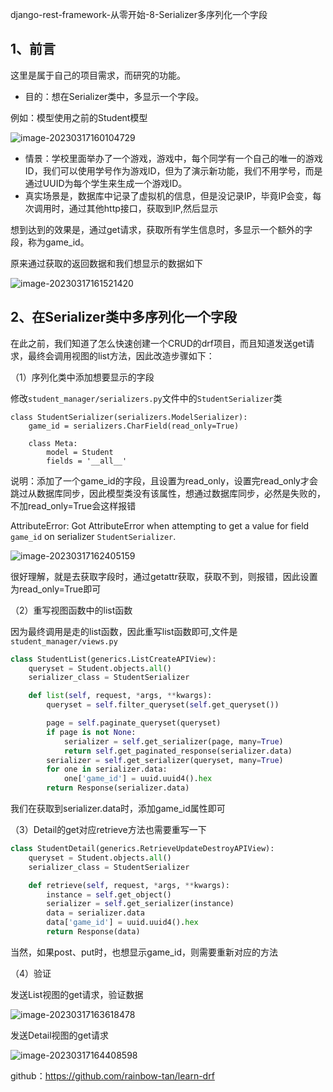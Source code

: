 django-rest-framework-从零开始-8-Serializer多序列化一个字段

## 1、前言

这里是属于自己的项目需求，而研究的功能。

- 目的：想在Serializer类中，多显示一个字段。

例如：模型使用之前的Student模型

![image-20230317160104729](https://img2023.cnblogs.com/blog/1768648/202303/1768648-20230321185014592-582964659.png)

- 情景：学校里面举办了一个游戏，游戏中，每个同学有一个自己的唯一的游戏ID，我们可以使用学号作为游戏ID，但为了演示新功能，我们不用学号，而是通过UUID为每个学生来生成一个游戏ID。
- 真实场景是，数据库中记录了虚拟机的信息，但是没记录IP，毕竟IP会变，每次调用时，通过其他http接口，获取到IP,然后显示

想到达到的效果是，通过get请求，获取所有学生信息时，多显示一个额外的字段，称为game_id。

原来通过获取的返回数据和我们想显示的数据如下

![image-20230317161521420](https://img2023.cnblogs.com/blog/1768648/202303/1768648-20230321185015069-250769796.png)

## 2、在Serializer类中多序列化一个字段

在此之前，我们知道了怎么快速创建一个CRUD的drf项目，而且知道发送get请求，最终会调用视图的list方法，因此改造步骤如下：

（1）序列化类中添加想要显示的字段

修改`student_manager/serializers.py`文件中的`StudentSerializer`类

```
class StudentSerializer(serializers.ModelSerializer):
    game_id = serializers.CharField(read_only=True)

    class Meta:
        model = Student
        fields = '__all__'
```

说明：添加了一个game_id的字段，且设置为read_only，设置完read_only才会跳过从数据库同步，因此模型类没有该属性，想通过数据库同步，必然是失败的，不加read_only=True会这样报错

AttributeError: Got AttributeError when attempting to get a value for field `game_id` on serializer `StudentSerializer`.

![image-20230317162405159](https://img2023.cnblogs.com/blog/1768648/202303/1768648-20230321185015450-1778230284.png)

很好理解，就是去获取字段时，通过getattr获取，获取不到，则报错，因此设置为read_only=True即可

（2）重写视图函数中的list函数

因为最终调用是走的list函数，因此重写list函数即可,文件是`student_manager/views.py`

```python
class StudentList(generics.ListCreateAPIView):
    queryset = Student.objects.all()
    serializer_class = StudentSerializer

    def list(self, request, *args, **kwargs):
        queryset = self.filter_queryset(self.get_queryset())

        page = self.paginate_queryset(queryset)
        if page is not None:
            serializer = self.get_serializer(page, many=True)
            return self.get_paginated_response(serializer.data)
        serializer = self.get_serializer(queryset, many=True)
        for one in serializer.data:
            one['game_id'] = uuid.uuid4().hex
        return Response(serializer.data)
```

我们在获取到serializer.data时，添加game_id属性即可

（3）Detail的get对应retrieve方法也需要重写一下

```python
class StudentDetail(generics.RetrieveUpdateDestroyAPIView):
    queryset = Student.objects.all()
    serializer_class = StudentSerializer

    def retrieve(self, request, *args, **kwargs):
        instance = self.get_object()
        serializer = self.get_serializer(instance)
        data = serializer.data
        data['game_id'] = uuid.uuid4().hex
        return Response(data)
```

当然，如果post、put时，也想显示game_id，则需要重新对应的方法

（4）验证

发送List视图的get请求，验证数据

![image-20230317163618478](https://img2023.cnblogs.com/blog/1768648/202303/1768648-20230321185015824-669514391.png)

发送Detail视图的get请求

![image-20230317164408598](https://img2023.cnblogs.com/blog/1768648/202303/1768648-20230321185016221-376044122.png)

github：https://github.com/rainbow-tan/learn-drf
